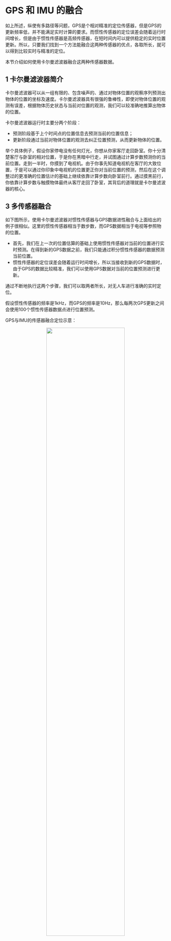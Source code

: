 
# GPS 和 IMU 的融合

如上所述，纵使有多路径等问题，GPS是个相对精准的定位传感器，但是GPS的更新频率低，并不能满足实时计算的要求。而惯性传感器的定位误差会随着运行时间增长，但是由于惯性传感器是高频传感器，在短时间内可以提供稳定的实时位置更新。所以，只要我们找到一个方法能融合这两种传感器的优点，各取所长，就可以得到比较实时与精准的定位。

本节介绍如何使用卡尔曼滤波器融合这两种传感器数据。

## 1 卡尔曼滤波器简介

卡尔曼滤波器可以从一组有限的、包含噪声的、通过对物体位置的观察序列预测出物体的位置的坐标及速度。卡尔曼滤波器具有很强的鲁棒性，即使对物体位置的观测有误差，根据物体历史状态与当前对位置的观测，我们可以较准确地推算出物体的位置。

卡尔曼滤波器运行时主要分两个阶段：

- 预测阶段基于上个时间点的位置信息去预测当前的位置信息；
- 更新阶段通过当前对物体位置的观测去纠正位置预测，从而更新物体的位置。

举个具体例子，假设你家停电没有任何灯光，你想从你家客厅走回卧室。你十分清楚客厅与卧室的相对位置，于是你在黑暗中行走，并试图通过计算步数预测你的当前位置。走到一半时，你摸到了电视机。由于你事先知道电视机在客厅的大致位置，于是可以通过你印象中电视机的位置更正你对当前位置的预测，然后在这个调整过的更准确的位置估计的基础上继续依靠计算步数向卧室前行。通过摸黑前行，你依靠计算步数与触摸物体最终从客厅走回了卧室，其背后的道理就是卡尔曼滤波器的核心。

## 3 多传感器融合

如下图所示，使用卡尔曼滤波器对惯性传感器与GPS数据进性融合与上面给出的例子很相似。这里的惯性传感器相当于数步数，而GPS数据相当于电视等参照物的位置。

- 首先，我们在上一次的位置估算的基础上使用惯性传感器对当前的位置进行实时预测。在得到新的GPS数据之前，我们只能通过积分惯性传感器的数据预测当前位置。
- 惯性传感器的定位误差会随着运行时间增长，所以当接收到新的GPS数据时，由于GPS的数据比较精准，我们可以使用GPS数据对当前的位置预测进行更新。

通过不断地执行这两个步骤，我们可以取两者所长，对无人车进行准确的实时定位。


假设惯性传感器的频率是1kHz，而GPS的频率是10Hz，那么每两次GPS更新之间会使用100个惯性传感器数据点进行位置预测。

GPS与IMU的传感器融合定位示意：

<p align="center">
    <img width="70%" height="70%" src="http://images.iterate.site/blog/image/20200208/LzicTh3nSFzQ.png?imageslim">
</p>
